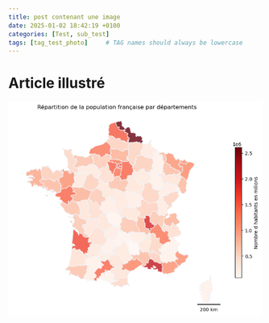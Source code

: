 ```yaml
---
title: post contenant une image
date: 2025-01-02 18:42:19 +0100
categories: [Test, sub_test]
tags: [tag_test_photo]     # TAG names should always be lowercase
---
```


# Article illustré
![carte de France continentale](cartes/carte_fr_metro_pop_dep.png)
